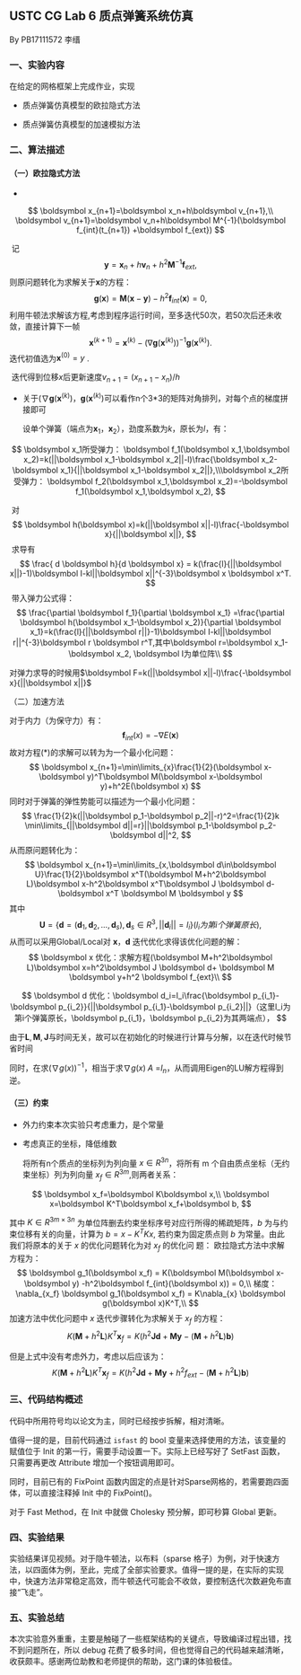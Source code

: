## USTC CG Lab 6 质点弹簧系统仿真

By PB17111572 李缙

### 一、实验内容

在给定的网格框架上完成作业，实现 
- 质点弹簧仿真模型的欧拉隐式方法

- 质点弹簧仿真模型的加速模拟方法​


### 二、算法描述

#### （一）欧拉隐式方法

- 

$$
\boldsymbol x_{n+1}=\boldsymbol x_n+h\boldsymbol v_{n+1},\\
\boldsymbol v_{n+1}=\boldsymbol v_n+h\boldsymbol M^{-1}(\boldsymbol f_{int}(t_{n+1}) +\boldsymbol f_{ext})
$$

​	记
$$
\boldsymbol y =\boldsymbol x_n + h\boldsymbol v_n + h^2\boldsymbol M^{-1}\boldsymbol f_{ext}, \tag{*}
$$
​	则原问题转化为求解关于$\boldsymbol x$的方程：
$$
\boldsymbol g(\boldsymbol x) = \boldsymbol M(\boldsymbol x-\boldsymbol y) -h^2\boldsymbol f_{int}(\boldsymbol x) = 0,
$$
​	利用牛顿法求解该方程,考虑到程序运行时间，至多迭代50次，若50次后还未收敛，直接计算下一帧
$$
\boldsymbol x^{(k+1)}=\boldsymbol x^{(k)}-(\nabla \boldsymbol g(\boldsymbol x^{(k)}))^{-1}\boldsymbol g(\boldsymbol x^{(k)}).
$$
​	迭代初值选为$\boldsymbol x^{(0)}=y$ .

​	迭代得到位移$x$后更新速度$v_{n+1}=(x_{n+1}-x_{n})/h$

- 关于$(\nabla \boldsymbol g(\boldsymbol x^{(k)})$，$\boldsymbol g(\boldsymbol x^{(k)})$可以看作n个3\*3的矩阵对角排列，对每个点的梯度拼接即可

  设单个弹簧（端点为$\boldsymbol  x_1$，$\boldsymbol  x_2$），劲度系数为$k$，原长为$l$，有：

$$
\boldsymbol x_1所受弹力：     \boldsymbol f_1(\boldsymbol x_1,\boldsymbol x_2)=k(||\boldsymbol x_1-\boldsymbol x_2||-l)\frac{\boldsymbol x_2-\boldsymbol x_1}{||\boldsymbol x_1-\boldsymbol x_2||},\\\boldsymbol x_2所受弹力：     \boldsymbol f_2(\boldsymbol x_1,\boldsymbol x_2)=-\boldsymbol f_1(\boldsymbol x_1,\boldsymbol x_2),
$$

​		对
$$
\boldsymbol h(\boldsymbol x)=k(||\boldsymbol x||-l)\frac{-\boldsymbol x}{||\boldsymbol x||},
$$
​		求导有
$$
\frac{ d  \boldsymbol h}{d \boldsymbol x} = k(\frac{l}{||\boldsymbol x||}-1)\boldsymbol I-kl||\boldsymbol x||^{-3}\boldsymbol x \boldsymbol x^T.
$$
​		带入弹力公式得：
$$
\frac{\partial  \boldsymbol f_1}{\partial \boldsymbol x_1} =\frac{\partial  \boldsymbol h(\boldsymbol x_1-\boldsymbol x_2)}{\partial \boldsymbol x_1}=k(\frac{l}{||\boldsymbol r||}-1)\boldsymbol I-kl||\boldsymbol r||^{-3}\boldsymbol r \boldsymbol r^T,其中\boldsymbol r=\boldsymbol x_1-\boldsymbol x_2, \boldsymbol I为单位阵\\
$$

对弹力求导的时候用$\boldsymbol F=k(||\boldsymbol x||-l)\frac{-\boldsymbol x}{||\boldsymbol x||}$

（二）加速方法

对于内力（为保守力）有：
$$
\boldsymbol f_{int}(x)=-\nabla E(\boldsymbol x)
$$
故对方程$(*)$的求解可以转为为一个最小化问题：
$$
\boldsymbol x_{n+1}=\min\limits_{x}\frac{1}{2}(\boldsymbol x-\boldsymbol y)^T\boldsymbol M(\boldsymbol x-\boldsymbol y)+h^2E(\boldsymbol x)
$$
同时对于弹簧的弹性势能可以描述为一个最小化问题：
$$
\frac{1}{2}k(||\boldsymbol p_1-\boldsymbol p_2||-r)^2=\frac{1}{2}k \min\limits_{||\boldsymbol d||=r}||\boldsymbol p_1-\boldsymbol p_2-\boldsymbol d||^2,
$$
从而原问题转化为：
$$
\boldsymbol x_{n+1}=\min\limits_{x,\boldsymbol d\in\boldsymbol U}\frac{1}{2}\boldsymbol x^T(\boldsymbol M+h^2\boldsymbol L)\boldsymbol x-h^2\boldsymbol x^T\boldsymbol J \boldsymbol d-\boldsymbol x^T \boldsymbol M \boldsymbol y
$$
其中
$$
\boldsymbol U= \{ \boldsymbol d=(\boldsymbol d_1,\boldsymbol d_2,...,\boldsymbol d_s),\boldsymbol d_s\in R^3,||\boldsymbol d_i||=l_i \} (l_i为第i个弹簧原长),
$$
从而可以采用Global/Local对 $\boldsymbol x$，$\boldsymbol d$ 迭代优化求得该优化问题的解：
$$
\boldsymbol x 优化：求解方程(\boldsymbol M+h^2\boldsymbol L)\boldsymbol x=h^2\boldsymbol J \boldsymbol d+ \boldsymbol M \boldsymbol y+h^2 \boldsymbol f_{ext}\\
$$

$$
\boldsymbol d 优化：\boldsymbol d_i=l_i\frac{\boldsymbol p_{i_1}-\boldsymbol p_{i_2}}{||\boldsymbol p_{i_1}-\boldsymbol p_{i_2}||}（这里l_i为第i个弹簧原长，\boldsymbol p_{i_1}，\boldsymbol p_{i_2}为其两端点），
$$

由于$\boldsymbol L, \boldsymbol  M,\boldsymbol  J$与时间无关，故可以在初始化的时候进行计算与分解，以在迭代时候节省时间

同时，在求$(\nabla g(x))^{-1}$，相当于求$\nabla g(x)\;A$ =$I_{n}$，从而调用Eigen的LU解方程得到逆。

#### （三）约束

- 外力约束本次实验只考虑重力，是个常量

- 考虑真正的坐标，降低维数

  将所有n个质点的坐标列为列向量 $x\in R^{3n}$，将所有 m 个自由质点坐标（无约束坐标）列为列向量 $x_f\in R^{3m}$,则两者关系：

$$
\boldsymbol x_f=\boldsymbol K\boldsymbol x,\\  \boldsymbol x=\boldsymbol K^T\boldsymbol x_f+\boldsymbol b,
$$

其中 $K\in R^{3m\times 3n}$ 为单位阵删去约束坐标序号对应行所得的稀疏矩阵，$b$ 为与约束位移有关的向量，计算为 		$b=x-K^TKx$, 若约束为固定质点则 $b$ 为常量。由此我们将原本的关于 $x$ 的优化问题转化为对 $x_f$ 的优化问	题：	欧拉隐式方法中求解方程为：
$$
\boldsymbol g_1(\boldsymbol x_f) = K(\boldsymbol M(\boldsymbol x-\boldsymbol y) -h^2\boldsymbol f_{int}(\boldsymbol x)) = 0,\\
梯度：\nabla_{x_f} \boldsymbol g_1(\boldsymbol x_f) = K\nabla_{x} \boldsymbol g(\boldsymbol x)K^T,\\
$$
加速方法中优化问题中 $x$ 迭代步骤转化为求解关于 $x_f$ 的方程：
$$
K(\boldsymbol M+h^2\boldsymbol L)K^T\boldsymbol x_f=K(h^2\boldsymbol J \boldsymbol d+ \boldsymbol M \boldsymbol y-(\boldsymbol M+h^2\boldsymbol L)\boldsymbol b)
$$

但是上式中没有考虑外力，考虑以后应该为：
$$
K(\boldsymbol M+h^2\boldsymbol L)K^T\boldsymbol x_f=K(h^2\boldsymbol J \boldsymbol d+ \boldsymbol M \boldsymbol y+h^2f_{ext}-(\boldsymbol M+h^2 \boldsymbol L)\boldsymbol b)
$$

### 三、代码结构概述

代码中所用符号均以论文为主，同时已经按步拆解，相对清晰。

值得一提的是，目前代码通过 ```isfast``` 的 bool 变量来选择使用的方法，该变量的赋值位于 Init 的第一行，需要手动设置一下。实际上已经写好了 SetFast 函数，只需要再更改 Attribute 增加一个按钮调用即可。

同时，目前已有的 FixPoint 函数内固定的点是针对Sparse网格的，若需要跑四面体，可以直接注释掉 Init 中的 FixPoint()。

对于 Fast Method，在 Init 中就做 Cholesky 预分解，即可秒算 Global 更新。

### 四、实验结果

实验结果详见视频。对于隐牛顿法，以布料（sparse 格子）为例，对于快速方法，以四面体为例，至此，完成了全部实验要求。值得一提的是，在实际的实现中，快速方法非常稳定高效，而牛顿迭代可能会不收敛，要控制迭代次数避免布直接“飞走”。

### 五、实验总结

本次实验意外重重，主要是触碰了一些框架结构的关键点，导致编译过程出错，找不到问题所在，所以 debug 花费了极多时间，但也觉得自己的代码越来越清晰，收获颇丰。感谢两位助教和老师提供的帮助，这门课的体验极佳。

